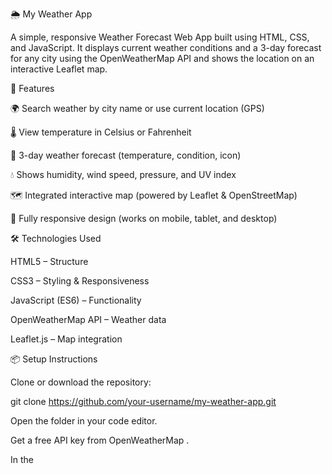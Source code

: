 🌦️ My Weather App

A simple, responsive Weather Forecast Web App built using HTML, CSS, and JavaScript.
It displays current weather conditions and a 3-day forecast for any city using the OpenWeatherMap API and shows the location on an interactive Leaflet map.

🚀 Features

🌍 Search weather by city name or use current location (GPS)

🌡️ View temperature in Celsius or Fahrenheit

📅 3-day weather forecast (temperature, condition, icon)

💧 Shows humidity, wind speed, pressure, and UV index

🗺️ Integrated interactive map (powered by Leaflet & OpenStreetMap)

📱 Fully responsive design (works on mobile, tablet, and desktop)

🛠️ Technologies Used

HTML5 – Structure

CSS3 – Styling & Responsiveness

JavaScript (ES6) – Functionality

OpenWeatherMap API – Weather data

Leaflet.js – Map integration

📦 Setup Instructions

Clone or download the repository:

git clone https://github.com/your-username/my-weather-app.git


Open the folder in your code editor.

Get a free API key from OpenWeatherMap
.

In the <script> section of index.html, replace the API key with your own:



Run the app

You can simply open the index.html file in your browser, or

Use a local server (like VS Code Live Server extension).

🧭 Usage

Enter a city name and click Search

Or click Use Location to automatically detect your current weather

Toggle between °C / °F from the dropdown menu

Scroll down to view a 3-day forecast and the map location

🖼️ Screenshot

(Add your own image here after hosting the app — for example:)

💡 API Reference

OpenWeatherMap Current Weather API
https://openweathermap.org/current

OpenWeatherMap 5-Day Forecast API
https://openweathermap.org/forecast5

📍 Map Integration

The app uses Leaflet.js with OpenStreetMap tiles to show the selected location on an interactive map.

💻 Live Demo

👉 View on GitHub Pages

🧑‍💻 Author

Your Name

GitHub:

Email: your.email@example.com

